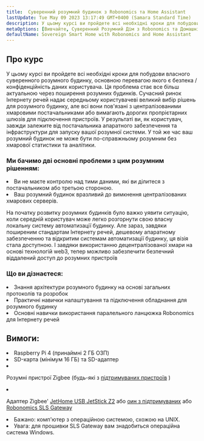 ```yaml
---
title:  Суверенний розумний будинок з Robonomics та Home Assistant
lastUpdate: Tue May 09 2023 13:17:49 GMT+0400 (Samara Standard Time)
description: У цьому курсі ви пройдете всі необхідні кроки для побудови власного суверенного розумного будинку, основною перевагою якого є безпека / конфіденційність даних користувача
metaOptions: [Вивчайте, Суверенний Розумний Дім з Robonomics та Домашнім Асистентом]
defaultName: Sovereign Smart Home with Robonomics and Home Assistant
---
```


## Про курс

У цьому курсі ви пройдете всі необхідні кроки для побудови власного суверенного розумного будинку, основною перевагою якого є безпека / конфіденційність даних користувача. Ця проблема стає все більш актуальною через поширення розумних будинків. Сучасний ринок Інтернету речей надає середньому користувачеві великий вибір рішень для розумного будинку, але всі вони пов'язані з централізованими хмаровими постачальниками або вимагають дорогих пропрієтарних шлюзів для підключення пристроїв. У результаті ви, як користувач, завжди залежите від постачальника апаратного забезпечення та інфраструктури для запуску вашої розумної системи. У той же час ваш розумний будинок не може бути по-справжньому розумним без хмарової статистики та аналітики.

### Ми бачимо дві основні проблеми з цим розумним рішенням:

<List>
  <li>  Ви не маєте контролю над тими даними, які ви ділитеся з постачальником або третьою стороною.
    
  </li>
  <li> Ваш розумний будинок вразливий до вимкнення централізованих хмарових серверів.
  </li>
</List>

На початку розвитку розумних будинків було важко уявити ситуацію, коли середній користувач може легко розгорнути свою власну локальну систему автоматизації будинку. Але зараз, завдяки поширеним стандартам Інтернету речей, дешевому апаратному забезпеченню та відкритим системам автоматизації будинку, ця візія стала доступною. І завдяки використанню децентралізованої хмари на основі технологій web3, тепер можливо забезпечити безпечний віддалений доступ до розумних пристроїв

### Що ви дізнаєтеся:

<List type="plus">
  <li>
    Знання архітектури розумного будинку на основі загальних протоколів та розробок
  </li>
  <li>
   Практичні навички налаштування та підключення обладнання для розумного будинку
  </li>
   <li>
    Основні навички використання паралельного ланцюжка Robonomics для Інтернету речей
  </li>
</List>


## Вимоги:

<List>
<li>
  Raspberry Pi 4 (принаймні 2 ГБ ОЗП)
</li>
<li>
  SD-карта (мінімум 16 ГБ) та SD-адаптер
</li>
<li class="flex">

  Розумні пристрої Zigbee (будь-які з [підтримуваних пристроїв](https://slsys.io/en/action/supported_devices.html) )
</li>
<li class="flex">

  Адаптер Zigbee' [JetHome USB JetStick Z2](https://jethome.ru/z2/?sl=en) або [оин з підтримуваних](https://www.zigbee2mqtt.io/guide/adapters/) або [Robonomics SLS Gateway](https://oshwlab.com/ludovich88/robonomics_sls_gateway_v01)
</li>

<li>
  Бажано: комп'ютер з операційною системою, схожою на UNIX.
</li>
<li>
  <span class="accent">Увага</span>: для прошивки SLS Gateway вам знадобиться операційна система Windows.
</li>
</List>
